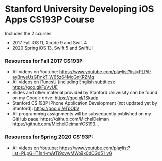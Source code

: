 # Stanford University Developing iOS Apps CS193P Course

Includes the 2 courses
- 2017 Fall iOS 11, Xcode 9 and Swift 4
- 2020 Spring iOS 13, Swift 5 and SwiftUI

### Resources for Fall 2017 CS193P:
- All videos on Youtube: https://www.youtube.com/playlist?list=PLPA-ayBrweUzGFmkT_W65z64MoGnKRZMq
- All videos on iTunesU (including English subtitles): https://goo.gl/FuVvUE
- Slides and other material provided by Stanford University can be found on my Google drive: https://goo.gl/1Skadp
- Stanford CS 193P iPhone Application Development (not updated yet by Stanford): https://goo.gl/eTpObV
- All programming assignments will be subsequently published on my GitHub page:
  https://github.com/MichelDeiman
  https://github.com/MichelDeiman/CS193...

### Resources for Spring 2020 CS193P:
- All videos on Youtube: https://www.youtube.com/playlist?list=PLpGHT1n4-mAtTj9oywMWoBx0dCGd51_yG
